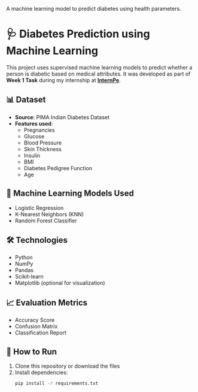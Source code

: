 A machine learning model to predict diabetes using health parameters.
# 🩺 Diabetes Prediction using Machine Learning

This project uses supervised machine learning models to predict whether a person is diabetic based on medical attributes. It was developed as part of **Week 1 Task** during my internship at **[InternPe](https://www.linkedin.com/company/internpe/)**.

## 📊 Dataset
- **Source**: PIMA Indian Diabetes Dataset
- **Features used**:
  - Pregnancies
  - Glucose
  - Blood Pressure
  - Skin Thickness
  - Insulin
  - BMI
  - Diabetes Pedigree Function
  - Age

## 🤖 Machine Learning Models Used
- Logistic Regression
- K-Nearest Neighbors (KNN)
- Random Forest Classifier

## 🛠️ Technologies
- Python
- NumPy
- Pandas
- Scikit-learn
- Matplotlib (optional for visualization)

## 📈 Evaluation Metrics
- Accuracy Score
- Confusion Matrix
- Classification Report

## 🚀 How to Run
1. Clone this repository or download the files
2. Install dependencies:
   ```bash
   pip install -r requirements.txt
